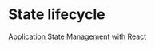 # State lifecycle

[Application State Management with React](https://kentcdodds.com/blog/application-state-management-with-react)